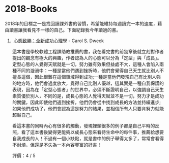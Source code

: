 # 2018-Books
2018年的目標之一是找回讀課外書的習慣，希望能維持每週讀完一本的速度，藉由讀書讓我看見不一樣的自己。下面紀錄我今年讀過的書。

1.  [心態致勝：全新成功心理學](http://www.books.com.tw/products/0010748470) - Carol S. Dweck  

    這本書是學校軟體工程課助教推薦的書，我在看完書的前幾章後就立刻對作者提出的觀念有極大的興趣，作者認為人的心態可以分為「定型」與「成長」。定型心態的人覺得天賦就是一切，努力雖有效果但益處不大，這種人會陷入兩種不同的漩渦中：一種是當他們遇到挫折時，他們會覺得自己天生就比別人不擅長這個，因此很難在這個領域得到成功;一種是當他們發現自己有比別人強的地方時，他們會過度放大，覺得自己比別人優越，這其實是一種自我保護的表現，因為在「定型心態者」的世界中，必須不斷證明自己，以強調自己天生素質優於別人，不同的是，成長心態的人覺得天賦並不是一切，努力才是成功的關鍵，因此即使他們遇到挫折，他們仍會從中找到成長的方法並持續進步;如果他們成功了，他們會認為這是努力的結果，並相信所有人只要肯努力就能超越自己。  

    看這本書的同時內心有很多的觸動，發現裡頭很多的例子都是自己平時的反照，看了這本書後變得更能夠以成長心態來看待生命中的每件事，推薦給想要自我成長的人！不過有一個小缺點，就是書中的例子舉得太多了，常常會看得不耐煩，但還是不失為一本內容豐富的好書！

    評價：4 / 5 
